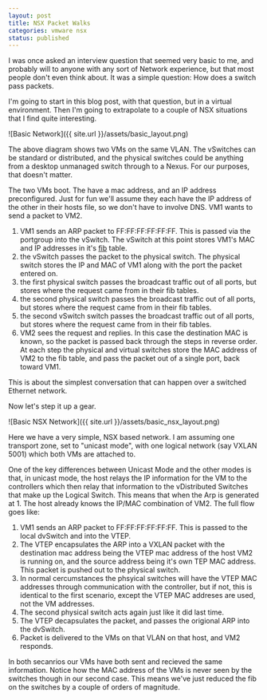 ```yaml
---
layout: post
title: NSX Packet Walks
categories: vmware nsx
status: published
---
```


I was once asked an interview question that seemed very basic to me, and probably will to anyone with any sort of Network experience, but that most people don't even think about. It was a simple question: How does a switch pass packets.

I'm going to start in this blog post, with that question, but in a virtual environment. Then I'm going to extrapolate to a couple of NSX situations that I find quite interesting.

![Basic Network]({{ site.url }}/assets/basic_layout.png)

The above diagram shows two VMs on the same VLAN. The vSwitches can be standard or distributed, and the physical switches could be anything from a desktop unmanaged switch through to a Nexus. For our purposes, that doesn't matter.

The two VMs boot. The have a mac address, and an IP address preconfigured. Just for fun we'll assume they each have the IP address of the other in their hosts file, so we don't have to involve DNS. VM1 wants to send a packet to VM2.

1. VM1 sends an ARP packet to FF:FF:FF:FF:FF:FF. This is passed via the portgroup into the vSwitch. The vSwitch at this point stores VM1's MAC and IP addresses in it's [fib](http://en.wikipedia.org/wiki/Forwarding_information_base)  table. 
2. the vSwitch passes the packet to the physical switch. The physical switch stores the IP and MAC of VM1 along with the port the packet entered on.
3. the first physical switch passes the broadcast traffic out of all ports, but stores where the request came from in their fib tables.
4. the second physical switch passes the broadcast traffic out of all ports, but stores where the request came from in their fib tables.
5. the second vSwitch switch passes the broadcast traffic out of all ports, but stores where the request came from in their fib tables.
6. VM2 sees the request and replies. In this case the destination MAC is known, so the packet is passed back through the steps in reverse order. At each step the physical and virtual switches store the MAC address of VM2 to the fib table, and pass the packet out of a single port, back toward VM1.

This is about the simplest conversation that can happen over a switched Ethernet network.

Now let's step it up a gear.

![Basic NSX Network]({{ site.url }}/assets/basic_nsx_layout.png)

Here we have a very simple, NSX based network. I am assuming one transport zone, set to "unicast mode", with one logical network (say VXLAN 5001) which both VMs are attached to.

One of the key differences between Unicast Mode and the other modes is that, in unicast mode, the host relays the IP information for the VM to the controllers which then relay that information to the vDistributed Switches that make up the Logical Switch. This means that when the Arp is generated at 1. The host already knows the IP/MAC combination of VM2. The full flow goes like:

1. VM1 sends an ARP packet to FF:FF:FF:FF:FF:FF. This is passed to the local dvSwitch and into the VTEP.
2. The VTEP encapsulates the ARP into a VXLAN packet with the destination mac address being the VTEP mac address of the host VM2 is running on, and the source address being it's own TEP MAC address. This packet is pushed out to the physical switch.
3. In normal cercumstances the phsyical switches will have the VTEP MAC addresses through communication with the controller, but if not, this is identical to the first scenario, except the VTEP MAC addreses are used, not the VM addresses.
4. The second physical switch acts again just like it did last time.
5. The VTEP decapsulates the packet, and passes the origional ARP into the dvSwitch.
6. Packet is delivered to the VMs on that VLAN on that host, and VM2 responds.

In both secanrios our VMs have both sent and recieved the same information. Notice how the MAC address of the VMs is never seen by the switches though in our second case. This means we've just reduced the fib on the switches by a couple of orders of magnitude.
